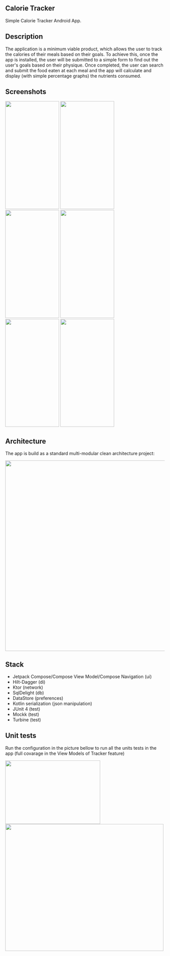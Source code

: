 ## Calorie Tracker
Simple Calorie Tracker Android App. 

## Description
The application is a minimum viable product, which allows the user to track the calories of their meals based on their goals. To achieve this, once the app is installed, the user will be submitted to a simple form to find out the user's goals based on their physique. Once completed, the user can search and submit the food eaten at each meal and the app will calculate and display (with simple percentage graphs) the nutrients consumed.

## Screenshots
<p float="left">
<img src="https://user-images.githubusercontent.com/70621340/220591763-2506e52f-b3af-4cea-95d8-38ac3b12c2ad.png"  width="170" height="340">
<img src="https://user-images.githubusercontent.com/70621340/220593279-75d37e13-8bef-4b1f-98b5-c4ab0802f451.png"  width="170" height="340">
<img src="https://user-images.githubusercontent.com/70621340/220591756-0ef1e9f5-dc82-4bad-8ebd-8cbc1bdfc6e8.png"  width="170" height="340">
<img src="https://user-images.githubusercontent.com/70621340/220593674-83f294a1-d2b7-49d9-b693-d0f7d9323c7a.png"  width="170" height="340">
<img src="https://user-images.githubusercontent.com/70621340/220593752-c8a951e7-c3b7-4fc5-b9ec-e088f1ff309b.png"  width="170" height="340">
<img src="https://user-images.githubusercontent.com/70621340/220593822-c3fe8748-e176-4a95-ae3d-dba74445786b.png"  width="170" height="340">
</p>

## Architecture
The app is build as a standard multi-modular clean architecture project:

<img src="https://user-images.githubusercontent.com/70621340/220617652-46752115-3622-4968-a39f-f982e73ef3b9.png" width="800" height="600"/>

## Stack
* Jetpack Compose/Compose View Model/Compose Navigation (ui)
* Hilt-Dagger (di)
* Ktor (network)
* SqlDelight (db)
* DataStore (preferences)
* Kotlin serialization (json manipulation)
* JUnit 4 (test)
* Mockk (test)
* Turbine (test)

## Unit tests
Run the configuration in the picture bellow to run all the units tests in the app (full covarage in the View Models of Tracker feature)

<img src="https://user-images.githubusercontent.com/70621340/220621874-a82210cd-5e6a-4866-b0bc-0b685c552797.png" width="300" height="200"/>
<img src="https://user-images.githubusercontent.com/70621340/220623732-30423b3d-cc97-460a-ba18-67c5d08dc276.png" width="500" height="400"/>





